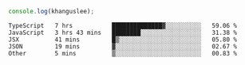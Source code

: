 ```js
console.log(khanguslee);
```

<!--START_SECTION:waka-->
```text
TypeScript   7 hrs           ██████████████▓░░░░░░░░░░   59.06 % 
JavaScript   3 hrs 43 mins   ████████░░░░░░░░░░░░░░░░░   31.38 % 
JSX          41 mins         █▒░░░░░░░░░░░░░░░░░░░░░░░   05.80 % 
JSON         19 mins         ▓░░░░░░░░░░░░░░░░░░░░░░░░   02.67 % 
Other        5 mins          ▒░░░░░░░░░░░░░░░░░░░░░░░░   00.83 % 
```
<!--END_SECTION:waka-->

<!--
**khanguslee/khanguslee** is a ✨ _special_ ✨ repository because its `README.md` (this file) appears on your GitHub profile.

Here are some ideas to get you started:

- 🔭 I’m currently working on ...
- 🌱 I’m currently learning ...
- 👯 I’m looking to collaborate on ...
- 🤔 I’m looking for help with ...
- 💬 Ask me about ...
- 📫 How to reach me: ...
- 😄 Pronouns: ...
- ⚡ Fun fact: ...
-->
